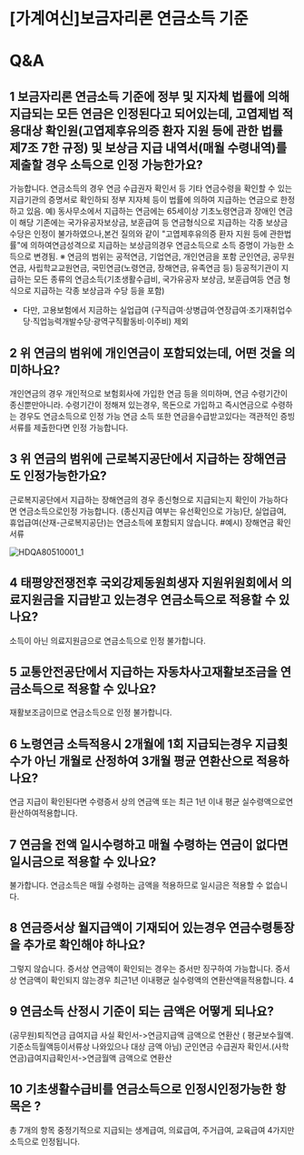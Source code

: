 # [가계여신]보금자리론 연금소득 기준
# Q&A
## 1 보금자리론 연금소득 기준에 정부 및 지자체 법률에 의해 지급되는 모든 연금은 인정된다고 되어있는데, 고엽제법 적용대상 확인원(고엽제후유의증 환자 지원 등에 관한 법률 제7조 7한 규정) 및 보상금 지급 내역서(매월 수령내역)를 제출할 경우 소득으로 인정 가능한가요?
가능합니다.
연금소득의 경우 연금 수급권자 확인서 등 기타 연금수령을 확인할 수 있는 지급기관의 증명서로 확인하되 정부 지자체 등이 법률에 의하여 지급하는 연금으로 한정하고 있음.
예) 동사무소에서 지급하는 연금에는 65세이상 기초노령연금과 장애인 연금이 해당
기존에는 국가유공자보상금, 보훈급여 등 연금형식으로 지급하는 각종 보상금 수당은 인정이 불가하였으나,본건 질의와 같이 "고엽제후유의증 환자 지원 등에 관한법률"에 의하여연금성격으로 지급하는 보상금의경우 연금소득으로 소득 증명이 가능한 소득으로 변경됨.
※ 연금의 범위는 공적연금, 기업연금, 개인연금을 포함
군인연금, 공무원연금, 사립학교교원연금, 국민연금(노령연금, 장해연금, 유족연금 등) 등공적기관이 지급하는 모든 종류의 연금소득(기초생활수급비, 국가유공자 보상금, 보훈급여등 연금 형식으로 지급하는 각종 보상금과 수당 등을 포함)
- 다만, 고용보험에서 지금하는 실업급여
(구직급여·상병급여·연장급여·조기재취업수당·직업능력개발수당·광역구직활동비·이주비) 제외
## 2 위 연금의 범위에 개인연금이 포함되었는데, 어떤 것을 의미하나요?
개인연금의 경우 개인적으로 보험회사에 가입한 연금 등을 의미하며, 연금 수령기간이 종신뿐만아니라. 수령기간이 정해져 있는경우, 목돈으로 가입하고 즉시연금으로 수령하는 경우도 연금소득으로 인정 가능
연금 소득 또한 연금을수급받고있다는 객관적인 증빙서류를 제출한다면 인정 가능합니다.
## 3 위 연금의 범위에 근로복지공단에서 지급하는 장해연금도 인정가능한가요?
근로복지공단에서 지급하는 장해연금의 경우
종신형으로 지급되는지 확인이 가능하다면 연금소득으로인정 가능합니다. (종신지급 여부는 유선확인으로 가능)단, 실업급여, 휴업급여(산재-근로복지공단)는 연금소득에 포함되지 않습니다.
#예시) 장해연금 확인서류

![HDQA80510001_1](HDQA80510001_1.jpg)

## 4 태평양전쟁전후 국외강제동원희생자 지원위원회에서 의료지원금을 지급받고 있는경우 연금소득으로 적용할 수 있나요?
소득이 아닌 의료지원금으로 연금소득으로 인정 불가합니다.
## 5 교통안전공단에서 지급하는 자동차사고재활보조금을 연금소득으로 적용할 수 있나요?
재활보조금이므로 연금소득으로 인정 불가합니다.
## 6 노령연금 소득적용시 2개월에 1회 지급되는경우 지급횟수가 아닌 개월로 산정하여 3개월 평균 연환산으로 적용하나요?
연금 지급이 확인된다면 수령증서 상의 연금액 또는 최근 1년 이내 평균 실수령액으로연환산하여적용합니다.
## 7 연금을 전액 일시수령하고 매월 수령하는 연금이 없다면 일시금으로 적용할 수 있나요?
불가합니다.
연금소득은 매월 수령하는 금액을 적용하므로 일시금은 적용할 수 없습니다.
## 8 연금증서상 월지급액이 기재되어 있는경우 연금수령통장을 추가로 확인해야 하나요?
그렇지 않습니다. 증서상 연금액이 확인되는 경우는 증서만 징구하여 가능합니다.
증서상 연금액이 확인되지 않는경우 최근1년 이내평균 실수령액의 연환산액을적용합니다.
4
## 9 연금소득 산정시 기준이 되는 금액은 어떻게 되나요?
(공무원)퇴직연금 급여지급 사실 확인서->연금지급액 금액으로 연환산
( 평균보수월액. 기준소득월액등이서류상 나와있으나 대상 금액 아님)
군인연금 수급권자 확인서.(사학연금)급여지급확인서->연금월액 금액으로 연환산
## 10 기초생활수급비를 연금소득으로 인정시인정가능한 항목은 ?
총 7개의 항목 중정기적으로 지급되는 생계급여, 의료급여, 주거급여, 교육급여 4가지만 소득으로 인정됩니다.
